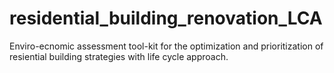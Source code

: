 # residential_building_renovation_LCA
Enviro-ecnomic assessment tool-kit for the optimization and prioritization of resiential building strategies with life cycle approach.

